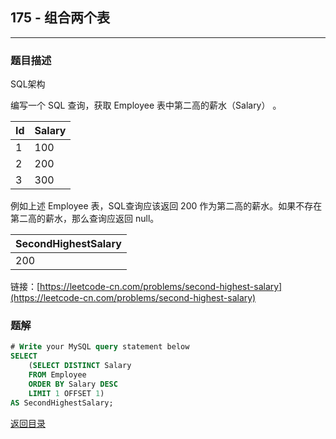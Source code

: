 ## **175 - 组合两个表**
---------------------------

### **题目描述**
SQL架构  

编写一个 SQL 查询，获取 Employee 表中第二高的薪水（Salary） 。


|Id|Salary|
|:-|:-|
|1|100|
|2|200|
|3|300|

例如上述 Employee 表，SQL查询应该返回 200 作为第二高的薪水。如果不存在第二高的薪水，那么查询应返回 null。


|SecondHighestSalary|
|:-|
|200|


链接：[https://leetcode-cn.com/problems/second-highest-salary](https://leetcode-cn.com/problems/second-highest-salary)


### **题解**
``` sql
# Write your MySQL query statement below
SELECT
    (SELECT DISTINCT Salary
    FROM Employee
    ORDER BY Salary DESC
    LIMIT 1 OFFSET 1)
AS SecondHighestSalary;
```


[返回目录](https://maxwell-l.github.io/WriteSomething/something/leetcode)